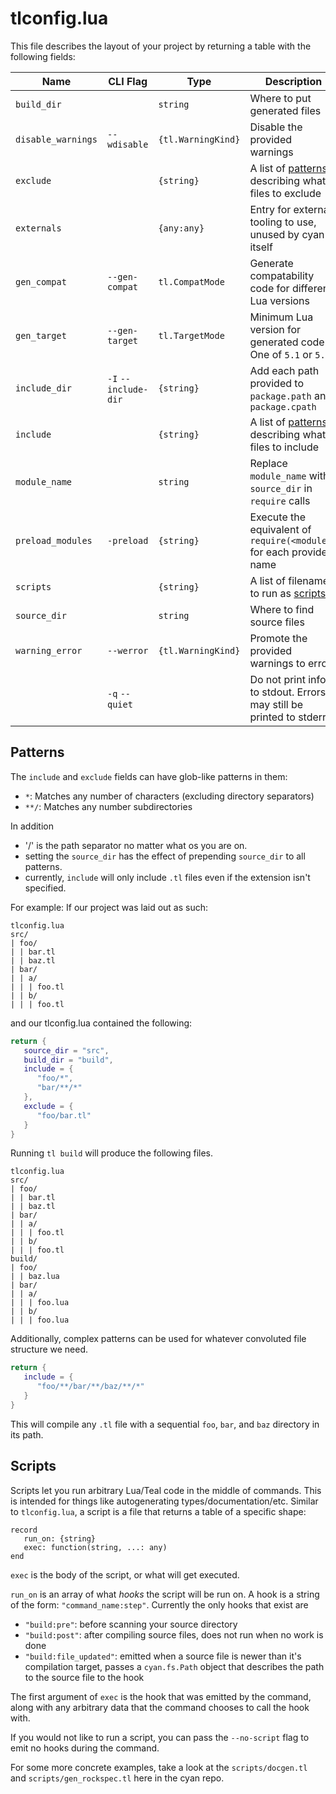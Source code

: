 # tlconfig.lua

This file describes the layout of your project by returning a table with the following fields:

| Name               | CLI Flag             | Type               | Description |
| ------------------ | -------------------- | ------------------ | ----------- |
| `build_dir`        |                      | `string`           | Where to put generated files |
| `disable_warnings` | `--wdisable`         | `{tl.WarningKind}` | Disable the provided warnings |
| `exclude`          |                      | `{string}`         | A list of [patterns](#Patterns) describing what files to exclude |
| `externals`        |                      | `{any:any}`        | Entry for external tooling to use, unused by cyan itself |
| `gen_compat`       | `--gen-compat`       | `tl.CompatMode`    | Generate compatability code for different Lua versions |
| `gen_target`       | `--gen-target`       | `tl.TargetMode`    | Minimum Lua version for generated code. One of `5.1` or `5.3` |
| `include_dir`      | `-I` `--include-dir` | `{string}`         | Add each path provided to `package.path` and `package.cpath` |
| `include`          |                      | `{string}`         | A list of [patterns](#Patterns) describing what files to include |
| `module_name`      |                      | `string`           | Replace `module_name` with `source_dir` in `require` calls |
| `preload_modules`  | `-preload`           | `{string}`         | Execute the equivalent of `require(<module>)` for each provided name |
| `scripts`          |                      | `{string}`         | A list of filenames to run as [scripts](#Scripts) |
| `source_dir`       |                      | `string`           | Where to find source files |
| `warning_error`    | `--werror`           | `{tl.WarningKind}` | Promote the provided warnings to errors |
|                    | `-q` `--quiet`       |                    | Do not print info to stdout. Errors may still be printed to stderr |

## Patterns

The `include` and `exclude` fields can have glob-like patterns in them:
- `*`: Matches any number of characters (excluding directory separators)
- `**/`: Matches any number subdirectories

In addition
- '/' is the path separator no matter what os you are on.
- setting the `source_dir` has the effect of prepending `source_dir` to all patterns.
- currently, `include` will only include `.tl` files even if the extension isn't specified.

For example:
If our project was laid out as such:
```
tlconfig.lua
src/
| foo/
| | bar.tl
| | baz.tl
| bar/
| | a/
| | | foo.tl
| | b/
| | | foo.tl
```

and our tlconfig.lua contained the following:
```lua
return {
   source_dir = "src",
   build_dir = "build",
   include = {
      "foo/*",
      "bar/**/*"
   },
   exclude = {
      "foo/bar.tl"
   }
}
```

Running `tl build` will produce the following files.
```
tlconfig.lua
src/
| foo/
| | bar.tl
| | baz.tl
| bar/
| | a/
| | | foo.tl
| | b/
| | | foo.tl
build/
| foo/
| | baz.lua
| bar/
| | a/
| | | foo.lua
| | b/
| | | foo.lua
```

Additionally, complex patterns can be used for whatever convoluted file structure we need.
```lua
return {
   include = {
      "foo/**/bar/**/baz/**/*"
   }
}
```
This will compile any `.tl` file with a sequential `foo`, `bar`, and `baz` directory in its path.

## Scripts

Scripts let you run arbitrary Lua/Teal code in the middle of commands. This is intended for things like autogenerating types/documentation/etc. Similar to `tlconfig.lua`, a script is a file that returns a table of a specific shape:

```
record
   run_on: {string}
   exec: function(string, ...: any)
end
```
`exec` is the body of the script, or what will get executed.

`run_on` is an array of what _hooks_ the script will be run on. A hook is a string of the form:
`"command_name:step"`. Currently the only hooks that exist are
 - `"build:pre"`: before scanning your source directory
 - `"build:post"`: after compiling source files, does not run when no work is done
 - `"build:file_updated"`: emitted when a source file is newer than it's compilation target, passes a `cyan.fs.Path` object that describes the path to the source file to the hook

The first argument of `exec` is the hook that was emitted by the command, along with any arbitrary data that the command chooses to call the hook with.

If you would not like to run a script, you can pass the `--no-script` flag to emit no hooks during the command.

For some more concrete examples, take a look at the `scripts/docgen.tl` and `scripts/gen_rockspec.tl` here in the cyan repo.
